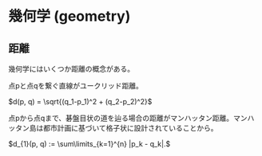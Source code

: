 # 幾何学 (geometry)

## 距離

幾何学にはいくつか距離の概念がある。

点pと点qを繋ぐ直線がユークリッド距離。

$d(p, q) = \sqrt{(q_1-p_1)^2 + (q_2-p_2)^2}$

点pから点qまで、碁盤目状の道を辿る場合の距離がマンハッタン距離。マンハッタン島は都市計画に基づいて格子状に設計されていることから。

$d_{1}(p, q) := \sum\limits_{k=1}^{n} |p_k - q_k|.$
